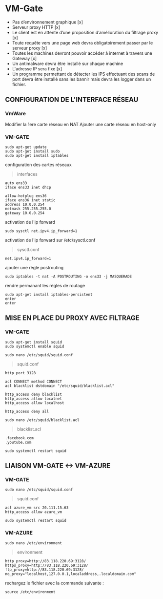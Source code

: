 # VM-Gate
- Pas d’environnement graphique [x]
- Serveur proxy HTTP [x]  
- Le client est en attente d’une proposition d’amélioration du filtrage proxy [x]
- Toute requête vers une page web devra obligatoirement passer par le serveur proxy [x]
- Toutes les machines devront pouvoir accéder à internet à travers une Gateway [x]
- Un antimalware devra être installé sur chaque machine
- L'adresse IP sera fixe [x]
- Un programme permettant de détecter les IPS effectuant des scans de port devra être installé sans les bannir mais devra les logger dans un fichier.

## CONFIGURATION DE L'INTERFACE RÉSEAU
### VmWare
Modifier la 1ere carte réseau en NAT
Ajouter une carte réseau en host-only
### VM-GATE
```
sudo apt-get update
sudo apt-get install sudo
sudo apt-get install iptables
```
configuration des cartes réseaux
> interfaces
```
auto ens33
iface ens33 inet dhcp

allow-hotplug ens36
iface ens36 inet static
address 10.0.0.254
netmask 255.255.255.0
gateway 10.0.0.254
```
activation de l'ip forward
```
sudo sysctl net.ipv4.ip_forward=1
```
activation de l'ip forward sur /etc/sysctl.conf
> sysctl.conf
```
net.ipv4.ip_forward=1
```
ajouter une règle postrouting
```
sudo iptables -t nat -A POSTROUTING -o ens33 -j MASQUERADE
```
rendre permanant les règles de routage
```
sudo apt-get install iptables-persistent
enter
enter
```
## MISE EN PLACE DU PROXY AVEC FILTRAGE
### VM-GATE
``` 
sudo apt-get install squid  
sudo systemctl enable squid
```
```
sudo nano /etc/squid/squid.conf
```
> squid.conf
```
http_port 3128

acl CONNECT method CONNECT
acl blacklist dstdomain "/etc/squid/blacklist.acl"

http_access deny blacklist
http_access allow localnet
http_access allow localhost

http_access deny all
```
```
sudo nano /etc/squid/blacklist.acl
```
> blacklist.acl
```
.facebook.com
.youtube.com
```
```
sudo systemctl restart squid
```
## LIAISON VM-GATE <-> VM-AZURE
### VM-GATE
```
sudo nano /etc/squid/squid.conf
```
> squid.conf
```
acl azure_vm src 20.111.15.63
http_access allow azure_vm
```
```
sudo systemctl restart squid
```
### VM-AZURE
```
sudo nano /etc/environment
```
> environment
```
http_proxy=http://83.118.220.69:3128/
https_proxy=http://83.118.220.69:3128/
ftp_proxy=http://83.118.220.69:3128/
no_proxy="localhost,127.0.0.1,localaddress,.localdomain.com"
```
rechargez le fichier avec la commande suivante :
```
source /etc/environment
```


